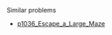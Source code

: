 Similar problems
- [p1036_Escape_a_Large_Maze](https://github.com/genxium/Leetcode/tree/master/p1036_Escape_a_Large_Maze) 
